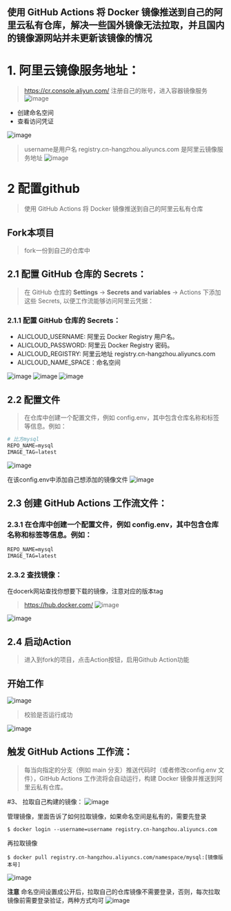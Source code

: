 ## 使用 GitHub Actions 将 Docker 镜像推送到自己的阿里云私有仓库，解决一些国外镜像无法拉取，并且国内的镜像源网站并未更新该镜像的情况 


# 1. 阿里云镜像服务地址：
> https://cr.console.aliyun.com/
注册自己的账号，进入容器镜像服务
![image](https://github.com/user-attachments/assets/571c1b9f-b5c3-4538-912a-491ad5558626)

- 创建命名空间
- 查看访问凭证

![image](https://github.com/user-attachments/assets/06b410df-2f8e-4d9b-855f-9946f4c26cb7)

> username是用户名
> registry.cn-hangzhou.aliyuncs.com 是阿里云镜像服务地址
![image](https://github.com/user-attachments/assets/2ad50f6a-65ff-4448-8674-2f116569e864)


# 2 配置github 
> 使用 GitHub Actions 将 Docker 镜像推送到自己的阿里云私有仓库
## Fork本项目
> fork一份到自己的仓库中


## 2.1  配置 GitHub 仓库的 Secrets：
> 在 GitHub 仓库的 **Settings** -> **Secrets and variables** -> Actions 下添加这些 Secrets, 以便工作流能够访问阿里云凭据：

### 2.1.1 配置 GitHub 仓库的 Secrets：
- ALICLOUD_USERNAME: 阿里云 Docker Registry 用户名。
- ALICLOUD_PASSWORD: 阿里云 Docker Registry 密码。
- ALICLOUD_REGISTRY: 阿里云地址 registry.cn-hangzhou.aliyuncs.com
- ALICLOUD_NAME_SPACE：命名空间
  
![image](https://github.com/user-attachments/assets/e107b0c5-565a-4d9d-b2d1-fb645978efef)
![image](https://github.com/user-attachments/assets/4d463aee-16d9-49e4-ab42-b71a3a392be3)
![image](https://github.com/user-attachments/assets/7f63bc06-3d5d-47ed-ac48-e3dca4368607)



## 2.2  配置文件
> 在仓库中创建一个配置文件，例如 config.env，其中包含仓库名称和标签等信息。例如：
```powershell
# 比方mysql
REPO_NAME=mysql
IMAGE_TAG=latest
```
![image](https://github.com/user-attachments/assets/78277fef-f53d-429a-8fda-12b42e5f0aa9)

在该config.env中添加自己想添加的镜像文件
![image](https://github.com/user-attachments/assets/31b0b9a1-28db-445c-b680-49f609480375)


## 2.3 创建 GitHub Actions 工作流文件：
### 2.3.1 在仓库中创建一个配置文件，例如 config.env，其中包含仓库名称和标签等信息。例如：
```xml # 比方mysql
REPO_NAME=mysql
IMAGE_TAG=latest
```
### 2.3.2 查找镜像：
在docerk网站查找你想要下载的镜像，注意对应的版本tag
> https://hub.docker.com/
![image](https://github.com/user-attachments/assets/ea2e610e-10f1-4f9d-a379-567992004ba9)

![image](https://github.com/user-attachments/assets/8fb15b95-5716-4ed3-b07d-d53162bd3bb2)


## 2.4 启动Action
> 进入到fork的项目，点击Action按钮，启用Github Action功能

## 开始工作

![image](https://github.com/user-attachments/assets/20a660af-1572-4066-b3d2-37b58fe880bc)


> 校验是否运行成功

![image](https://github.com/user-attachments/assets/d491da29-4082-450a-93e3-a6e74accee49)


## 触发 GitHub Actions 工作流：
> 每当向指定的分支（例如 main 分支）推送代码时（或者修改config.env 文件），GitHub Actions 工作流将会自动运行，构建 Docker 镜像并推送到阿里云私有仓库。


#3、 拉取自己构建的镜像：
![image](https://github.com/user-attachments/assets/913fa745-18fd-45b7-af27-badfbc42f920)

管理镜像，里面告诉了如何拉取镜像，如果命名空间是私有的，需要先登录
```
$ docker login --username=username registry.cn-hangzhou.aliyuncs.com
```
再拉取镜像
```
$ docker pull registry.cn-hangzhou.aliyuncs.com/namespace/mysql:[镜像版本号]
```

![image](https://github.com/user-attachments/assets/ec4745df-b48f-43e5-91c6-8b1d7970a39a)



**注意** 
命名空间设置成公开后，拉取自己的仓库镜像不需要登录，否则，每次拉取镜像前需要登录验证，两种方式均可
![image](https://github.com/user-attachments/assets/f4f6f206-be32-4d36-875c-7f20e051380b)








